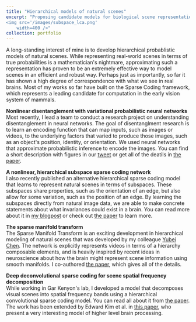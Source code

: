 ```yaml
---
title: "Hierarchical models of natural scenes"
excerpt: "Proposing candidate models for biological scene representation<br/>
<img src='/images/subspace_lca.png'
    width=400 />"
collection: portfolio
---
```


A long-standing interest of mine is to develop hierarchical probablistic models of natural scenes.
While representing real-world scenes in terms of true probabilities is a mathematician's
nightmare, approximating such a representation has proven to be an extremely effective way to
model scenes in an efficient and robust way.
Perhaps just as importantly, so far it has shown a high degree of correspondence with what we see
in real brains. Most of my works so far have built on the Sparse Coding framework,
which represents a leading candidate for computation in the early vision system of mammals.

<strong>Nonlinear disentanglement with variational probabilistic neural networks</strong><br>
Most recently, I lead a team to conduct a research project on understanding disentanglement in
neural networks. The goal of disentanglment research is to learn an encoding function that can map
inputs, such as images or videos, to the underlying factors that varied to produce those images,
such as an object's position, identity, or orientation. We used neural networks that approximate
probabilistic inference to encode the images. You can find a short description with figures in our
[tweet](https://twitter.com/bethgelab/status/1285944029084037121?s=20) or get all of the deatils in
[the paper](https://openreview.net/forum?id=EbIDjBynYJ8).

<strong>A nonlinear, hierarchical subspace sparse coding network</strong><br>
I also recently published an alternative hierarchical sparse coding model that learns to represent
natural scenes in terms of subspaces.
These subspaces share properties, such as the orientation of an edge, but also allow for some
variation, such as the position of an edge.
By learning the subspaces directly from natural image data, we are able to make concrete statements
about what invariances could exist in a brain.
You can read more about it in [my blogpost]({{site.url}}/blogs/responsegeometry) or check out
[the paper](https://dl.acm.org/doi/abs/10.1145/3381755.3381765) to learn more.

<strong>The sparse manifold transform</strong><br>
The Sparse Manifold Transform is an exciting development in hierarchical modeling of natural
scenes that was developed by my colleague
[Yubei Chen](https://redwood.berkeley.edu/people/yubei-chen/).
The network is explicitly represents videos in terms of a hierarchy composable elements,
and is heavily inspired by recent ideas in neuroscience about how the brain might represent
scene information using smooth manifolds.
I co-authored [the paper](https://papers.nips.cc/paper/2018/hash/8e19a39c36b8e5e3afd2a3b2692aea96-Abstract.html),
which gives all of the details.

<strong>Deep deconvolutional sparse coding for scene spatial frequency decomposition</strong><br>
While working in Gar Kenyon's lab, I developed a model that decomposes visual scenes into spatial
frequency bands using a hierarchical convolutional sparse coding model. You can read all about it
from [the paper](https://dl.acm.org/doi/abs/10.4108/eai.3-12-2015.2262428).
The work has been extended by Edward Kim et al. in [this paper](https://arxiv.org/abs/2011.11167),
who present a very interesting model of higher level brain processing.
